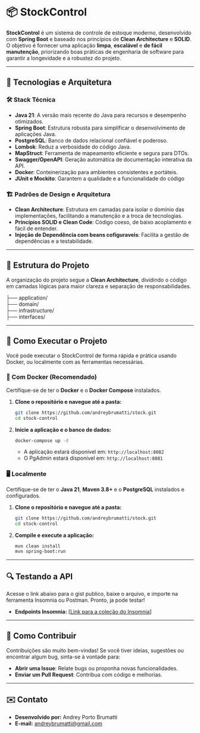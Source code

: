 # 📦 StockControl

**StockControl** é um sistema de controle de estoque moderno, desenvolvido com **Spring Boot** e baseado nos princípios de **Clean Architecture** e **SOLID**. O objetivo é fornecer uma aplicação **limpa**, **escalável** e **de fácil manutenção**, priorizando boas práticas de engenharia de software para garantir a longevidade e a robustez do projeto.

---

## 🚀 Tecnologias e Arquitetura

### 🛠️ Stack Técnica

-   **Java 21**: A versão mais recente do Java para recursos e desempenho otimizados.
-   **Spring Boot**: Estrutura robusta para simplificar o desenvolvimento de aplicações Java.
-   **PostgreSQL**: Banco de dados relacional confiável e poderoso.
-   **Lombok**: Reduz a verbosidade do código Java.
-   **MapStruct**: Ferramenta de mapeamento eficiente e segura para DTOs.
-   **Swagger/OpenAPI**: Geração automática de documentação interativa da API.
-   **Docker**: Conteinerização para ambientes consistentes e portáteis.
-   **JUnit e Mockito**: Garantem a qualidade e a funcionalidade do código 

### 🏗️ Padrões de Design e Arquitetura

-   **Clean Architecture**: Estrutura em camadas para isolar o domínio das implementações, facilitando a manutenção e a troca de tecnologias.
-   **Princípios SOLID e Clean Code**: Código coeso, de baixo acoplamento e fácil de entender.
-   **Injeção de Dependência com beans cofiguraveis**: Facilita a gestão de dependências e a testabilidade.

---

## 🧱 Estrutura do Projeto

A organização do projeto segue a **Clean Architecture**, dividindo o código em camadas lógicas para maior clareza e separação de responsabilidades.

├── application/      
├── domain/           
├── infrastructure/   
├── interfaces/             

---

## 🏁 Como Executar o Projeto

Você pode executar o StockControl de forma rápida e prática usando Docker, ou localmente com as ferramentas necessárias.

### 🐳 Com Docker (Recomendado)

Certifique-se de ter o **Docker** e o **Docker Compose** instalados.

1.  **Clone o repositório e navegue até a pasta:**
    ```bash
    git clone https://github.com/andreybrumatti/stock.git
    cd stock-control
    ```

2.  **Inicie a aplicação e o banco de dados:**
    ```bash
    docker-compose up -d
    ```
    -   A aplicação estará disponível em: `http://localhost:8082`
    -   O PgAdmin estará disponível em: `http://localhost:8081`

### 🖥️ Localmente

Certifique-se de ter o **Java 21**, **Maven 3.8+** e o **PostgreSQL** instalados e configurados.

1.  **Clone o repositório e navegue até a pasta:**
    ```bash
    git clone https://github.com/andreybrumatti/stock.git
    cd stock-control
    ```

2.  **Compile e execute a aplicação:**
    ```bash
    mvn clean install
    mvn spring-boot:run
    ```

---

## 🔍 Testando a API
Acesse o link abaixo para o gist publico, baixe o arquivo, e importe na ferramenta Insomnia ou Postman. 
Pronto, ja pode testar!

-   **Endpoints Insomnia:** [[Link para a coleção do Insomnia](https://gist.github.com/a9927a04232241ce1f77fe4a82ed9d40.git)]

---

## 🤝 Como Contribuir

Contribuições são muito bem-vindas! Se você tiver ideias, sugestões ou encontrar algum bug, sinta-se à vontade para:

-   **Abrir uma Issue**: Relate bugs ou proponha novas funcionalidades.
-   **Enviar um Pull Request**: Contribua com código e melhorias.

---

## ✉️ Contato

-   **Desenvolvido por:** Andrey Porto Brumatti
-   **E-mail:** andreybrumatti@gmail.com
